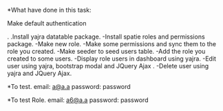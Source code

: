 *What have done in this task:

<p>Make default authentication</p>.
.Install yajra datatable package.
-Install spatie roles and permissions package.
-Make new role.
-Make some permissions and sync them to the role you created.
-Make seeder to seed users table.
-Add the role you created to some users.
-Display role users in dashboard using yajra.
-Edit user using yajra, bootstrap modal and JQuery Ajax .
-Delete user using yajra and JQuery Ajax.


*To test.
email: a@a.a
password: password

*To test Role.
email: a6@a.a
password: password
